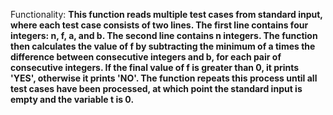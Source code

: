Functionality: **This function reads multiple test cases from standard input, where each test case consists of two lines. The first line contains four integers: n, f, a, and b. The second line contains n integers. The function then calculates the value of f by subtracting the minimum of a times the difference between consecutive integers and b, for each pair of consecutive integers. If the final value of f is greater than 0, it prints 'YES', otherwise it prints 'NO'. The function repeats this process until all test cases have been processed, at which point the standard input is empty and the variable t is 0.**